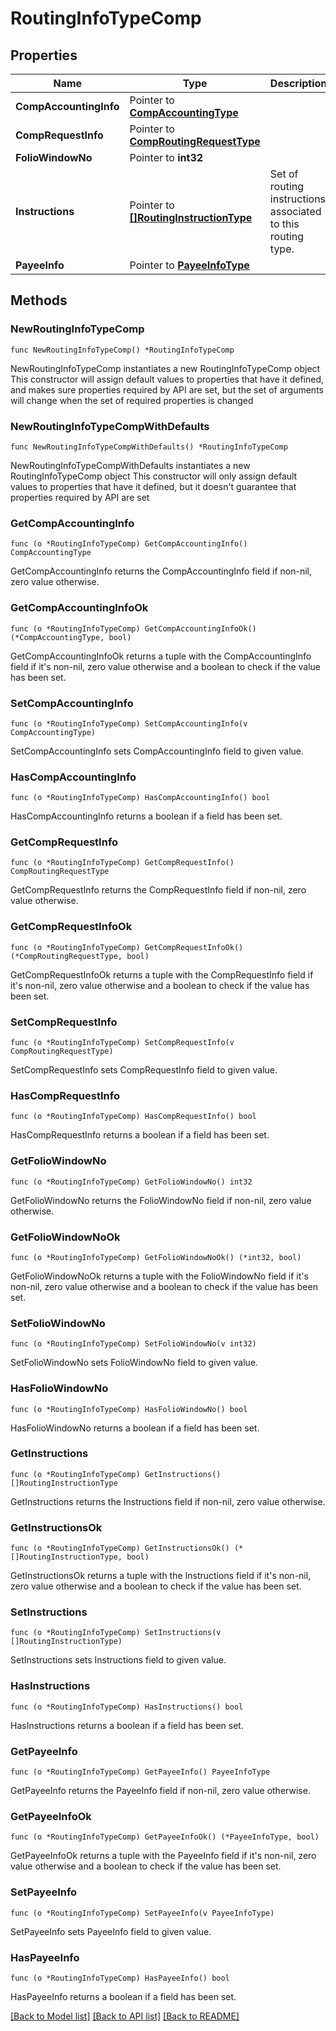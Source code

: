 # RoutingInfoTypeComp

## Properties

Name | Type | Description | Notes
------------ | ------------- | ------------- | -------------
**CompAccountingInfo** | Pointer to [**CompAccountingType**](CompAccountingType.md) |  | [optional] 
**CompRequestInfo** | Pointer to [**CompRoutingRequestType**](CompRoutingRequestType.md) |  | [optional] 
**FolioWindowNo** | Pointer to **int32** |  | [optional] 
**Instructions** | Pointer to [**[]RoutingInstructionType**](RoutingInstructionType.md) | Set of routing instructions associated to this routing type. | [optional] 
**PayeeInfo** | Pointer to [**PayeeInfoType**](PayeeInfoType.md) |  | [optional] 

## Methods

### NewRoutingInfoTypeComp

`func NewRoutingInfoTypeComp() *RoutingInfoTypeComp`

NewRoutingInfoTypeComp instantiates a new RoutingInfoTypeComp object
This constructor will assign default values to properties that have it defined,
and makes sure properties required by API are set, but the set of arguments
will change when the set of required properties is changed

### NewRoutingInfoTypeCompWithDefaults

`func NewRoutingInfoTypeCompWithDefaults() *RoutingInfoTypeComp`

NewRoutingInfoTypeCompWithDefaults instantiates a new RoutingInfoTypeComp object
This constructor will only assign default values to properties that have it defined,
but it doesn't guarantee that properties required by API are set

### GetCompAccountingInfo

`func (o *RoutingInfoTypeComp) GetCompAccountingInfo() CompAccountingType`

GetCompAccountingInfo returns the CompAccountingInfo field if non-nil, zero value otherwise.

### GetCompAccountingInfoOk

`func (o *RoutingInfoTypeComp) GetCompAccountingInfoOk() (*CompAccountingType, bool)`

GetCompAccountingInfoOk returns a tuple with the CompAccountingInfo field if it's non-nil, zero value otherwise
and a boolean to check if the value has been set.

### SetCompAccountingInfo

`func (o *RoutingInfoTypeComp) SetCompAccountingInfo(v CompAccountingType)`

SetCompAccountingInfo sets CompAccountingInfo field to given value.

### HasCompAccountingInfo

`func (o *RoutingInfoTypeComp) HasCompAccountingInfo() bool`

HasCompAccountingInfo returns a boolean if a field has been set.

### GetCompRequestInfo

`func (o *RoutingInfoTypeComp) GetCompRequestInfo() CompRoutingRequestType`

GetCompRequestInfo returns the CompRequestInfo field if non-nil, zero value otherwise.

### GetCompRequestInfoOk

`func (o *RoutingInfoTypeComp) GetCompRequestInfoOk() (*CompRoutingRequestType, bool)`

GetCompRequestInfoOk returns a tuple with the CompRequestInfo field if it's non-nil, zero value otherwise
and a boolean to check if the value has been set.

### SetCompRequestInfo

`func (o *RoutingInfoTypeComp) SetCompRequestInfo(v CompRoutingRequestType)`

SetCompRequestInfo sets CompRequestInfo field to given value.

### HasCompRequestInfo

`func (o *RoutingInfoTypeComp) HasCompRequestInfo() bool`

HasCompRequestInfo returns a boolean if a field has been set.

### GetFolioWindowNo

`func (o *RoutingInfoTypeComp) GetFolioWindowNo() int32`

GetFolioWindowNo returns the FolioWindowNo field if non-nil, zero value otherwise.

### GetFolioWindowNoOk

`func (o *RoutingInfoTypeComp) GetFolioWindowNoOk() (*int32, bool)`

GetFolioWindowNoOk returns a tuple with the FolioWindowNo field if it's non-nil, zero value otherwise
and a boolean to check if the value has been set.

### SetFolioWindowNo

`func (o *RoutingInfoTypeComp) SetFolioWindowNo(v int32)`

SetFolioWindowNo sets FolioWindowNo field to given value.

### HasFolioWindowNo

`func (o *RoutingInfoTypeComp) HasFolioWindowNo() bool`

HasFolioWindowNo returns a boolean if a field has been set.

### GetInstructions

`func (o *RoutingInfoTypeComp) GetInstructions() []RoutingInstructionType`

GetInstructions returns the Instructions field if non-nil, zero value otherwise.

### GetInstructionsOk

`func (o *RoutingInfoTypeComp) GetInstructionsOk() (*[]RoutingInstructionType, bool)`

GetInstructionsOk returns a tuple with the Instructions field if it's non-nil, zero value otherwise
and a boolean to check if the value has been set.

### SetInstructions

`func (o *RoutingInfoTypeComp) SetInstructions(v []RoutingInstructionType)`

SetInstructions sets Instructions field to given value.

### HasInstructions

`func (o *RoutingInfoTypeComp) HasInstructions() bool`

HasInstructions returns a boolean if a field has been set.

### GetPayeeInfo

`func (o *RoutingInfoTypeComp) GetPayeeInfo() PayeeInfoType`

GetPayeeInfo returns the PayeeInfo field if non-nil, zero value otherwise.

### GetPayeeInfoOk

`func (o *RoutingInfoTypeComp) GetPayeeInfoOk() (*PayeeInfoType, bool)`

GetPayeeInfoOk returns a tuple with the PayeeInfo field if it's non-nil, zero value otherwise
and a boolean to check if the value has been set.

### SetPayeeInfo

`func (o *RoutingInfoTypeComp) SetPayeeInfo(v PayeeInfoType)`

SetPayeeInfo sets PayeeInfo field to given value.

### HasPayeeInfo

`func (o *RoutingInfoTypeComp) HasPayeeInfo() bool`

HasPayeeInfo returns a boolean if a field has been set.


[[Back to Model list]](../README.md#documentation-for-models) [[Back to API list]](../README.md#documentation-for-api-endpoints) [[Back to README]](../README.md)



